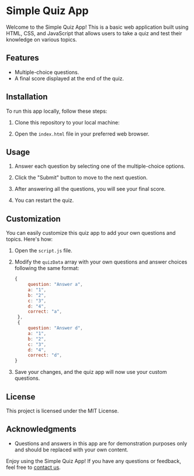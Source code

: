 # Simple Quiz App

Welcome to the Simple Quiz App! This is a basic web application built using HTML, CSS, and JavaScript that allows users to take a quiz and test their knowledge on various topics.

## Features

- Multiple-choice questions.
- A final score displayed at the end of the quiz.

## Installation

To run this app locally, follow these steps:

1. Clone this repository to your local machine:

2. Open the `index.html` file in your preferred web browser.

## Usage

1. Answer each question by selecting one of the multiple-choice options.

2. Click the "Submit" button to move to the next question.

3. After answering all the questions, you will see your final score.

5. You can restart the quiz.

## Customization

You can easily customize this quiz app to add your own questions and topics. Here's how:

1. Open the `script.js` file.

2. Modify the `quizData` array with your own questions and answer choices following the same format:

   ```javascript
   {
        question: "Answer a",
        a: "1",
        b: "2",
        c: "3",
        d: "4",
        correct: "a",
    },
    {
        question: "Answer d",
        a: "1",
        b: "2",
        c: "3",
        d: "4",
        correct: "d",
   }
   ```

3. Save your changes, and the quiz app will now use your custom questions.

## License

This project is licensed under the MIT License.

## Acknowledgments
- Questions and answers in this app are for demonstration purposes only and should be replaced with your own content.

Enjoy using the Simple Quiz App! If you have any questions or feedback, feel free to [contact us](mailto:ibrahimzaman1129@gmail.com).

